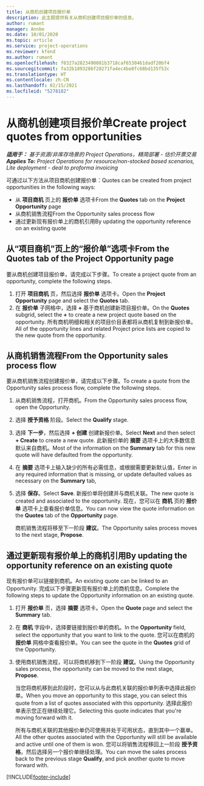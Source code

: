 ```yaml
---
title: 从商机创建项目报价单
description: 此主题提供有关从商机创建项目报价单的信息。
author: rumant
manager: Annbe
ms.date: 10/01/2020
ms.topic: article
ms.service: project-operations
ms.reviewer: kfend
ms.author: rumant
ms.openlocfilehash: f0327a2823490081b3718caf6530461dadf20bf4
ms.sourcegitcommit: fa32b1893286f20271fa4ec4be8fc68bd135f53c
ms.translationtype: HT
ms.contentlocale: zh-CN
ms.lasthandoff: 02/15/2021
ms.locfileid: "5278182"
---
```

# <a name="create-project-quotes-from-opportunities"></a><span data-ttu-id="1d3fa-103">从商机创建项目报价单</span><span class="sxs-lookup"><span data-stu-id="1d3fa-103">Create project quotes from opportunities</span></span>

<span data-ttu-id="1d3fa-104">_**适用于：** 基于资源/非库存场景的 Project Operations，精简部署 - 估价开票交易_</span><span class="sxs-lookup"><span data-stu-id="1d3fa-104">_**Applies To:** Project Operations for resource/non-stocked based scenarios, Lite deployment - deal to proforma invoicing_</span></span>

<span data-ttu-id="1d3fa-105">可通过以下方法从项目商机创建报价单：</span><span class="sxs-lookup"><span data-stu-id="1d3fa-105">Quotes can be created from project opportunities in the following ways:</span></span>

- <span data-ttu-id="1d3fa-106">从 **项目商机** 页上的 **报价单** 选项卡</span><span class="sxs-lookup"><span data-stu-id="1d3fa-106">From the **Quotes** tab on the **Project Opportunity** page</span></span>
- <span data-ttu-id="1d3fa-107">从商机销售流程</span><span class="sxs-lookup"><span data-stu-id="1d3fa-107">From the Opportunity sales process flow</span></span>
- <span data-ttu-id="1d3fa-108">通过更新现有报价单上的商机引用</span><span class="sxs-lookup"><span data-stu-id="1d3fa-108">By updating the opportunity reference on an existing quote</span></span>

## <a name="from-the-quotes-tab-of-the-project-opportunity-page"></a><span data-ttu-id="1d3fa-109">从“项目商机”页上的“报价单”选项卡</span><span class="sxs-lookup"><span data-stu-id="1d3fa-109">From the Quotes tab of the Project Opportunity page</span></span>

<span data-ttu-id="1d3fa-110">要从商机创建项目报价单，请完成以下步骤。</span><span class="sxs-lookup"><span data-stu-id="1d3fa-110">To create a project quote from an opportunity, complete the following steps.</span></span>

1. <span data-ttu-id="1d3fa-111">打开 **项目商机** 页，然后选择 **报价单** 选项卡。</span><span class="sxs-lookup"><span data-stu-id="1d3fa-111">Open the **Project Opportunity** page and select the **Quotes** tab.</span></span> 
2. <span data-ttu-id="1d3fa-112">在 **报价单** 子网格中，选择 **+** 基于商机创建新项目报价单。</span><span class="sxs-lookup"><span data-stu-id="1d3fa-112">On the **Quotes** subgrid, select the **+** to create a new project quote based on the opportunity.</span></span> <span data-ttu-id="1d3fa-113">所有商机明细和相关的项目价目表都将从商机复制到新报价单。</span><span class="sxs-lookup"><span data-stu-id="1d3fa-113">All of the opportunity lines and related Project price lists are copied to the new quote from the opportunity.</span></span>

## <a name="from-the-opportunity-sales-process-flow"></a><span data-ttu-id="1d3fa-114">从商机销售流程</span><span class="sxs-lookup"><span data-stu-id="1d3fa-114">From the Opportunity sales process flow</span></span>

<span data-ttu-id="1d3fa-115">要从商机销售流程创建报价单，请完成以下步骤。</span><span class="sxs-lookup"><span data-stu-id="1d3fa-115">To create a quote from the Opportunity sales process flow, complete the following steps.</span></span>

1. <span data-ttu-id="1d3fa-116">从商机销售流程，打开商机。</span><span class="sxs-lookup"><span data-stu-id="1d3fa-116">From the Opportunity sales process flow, open the Opportunity.</span></span>
2. <span data-ttu-id="1d3fa-117">选择 **授予资格** 阶段。</span><span class="sxs-lookup"><span data-stu-id="1d3fa-117">Select the **Qualify** stage.</span></span> 
3. <span data-ttu-id="1d3fa-118">选择 **下一步**，然后选择 **+ 创建** 创建新报价单。</span><span class="sxs-lookup"><span data-stu-id="1d3fa-118">Select **Next** and then select **+ Create** to create a new quote.</span></span> <span data-ttu-id="1d3fa-119">此新报价单的 **摘要** 选项卡上的大多数信息默认来自商机。</span><span class="sxs-lookup"><span data-stu-id="1d3fa-119">Most of the information on the **Summary** tab for this new quote will have defaulted from the opportunity.</span></span> 
4. <span data-ttu-id="1d3fa-120">在 **摘要** 选项卡上输入缺少的所有必需信息，或根据需要更新默认值，</span><span class="sxs-lookup"><span data-stu-id="1d3fa-120">Enter in any required information that is missing, or update defaulted values as necessary on the **Summary** tab,</span></span>
5. <span data-ttu-id="1d3fa-121">选择 **保存**。</span><span class="sxs-lookup"><span data-stu-id="1d3fa-121">Select **Save**.</span></span> <span data-ttu-id="1d3fa-122">新报价单将创建并与商机关联。</span><span class="sxs-lookup"><span data-stu-id="1d3fa-122">The new quote is created and associated to the opportunity.</span></span> <span data-ttu-id="1d3fa-123">现在，您可以在 **商机** 页的 **报价单** 选项卡上查看报价单信息。</span><span class="sxs-lookup"><span data-stu-id="1d3fa-123">You can now view the quote information on the **Quotes** tab of the **Opportunity** page.</span></span> 

   <span data-ttu-id="1d3fa-124">商机销售流程将移至下一阶段 **建议**。</span><span class="sxs-lookup"><span data-stu-id="1d3fa-124">The Opportunity sales process moves to the next stage, **Propose**.</span></span>


## <a name="by-updating-the-opportunity-reference-on-an-existing-quote"></a><span data-ttu-id="1d3fa-125">通过更新现有报价单上的商机引用</span><span class="sxs-lookup"><span data-stu-id="1d3fa-125">By updating the opportunity reference on an existing quote</span></span>

<span data-ttu-id="1d3fa-126">现有报价单可以链接到商机。</span><span class="sxs-lookup"><span data-stu-id="1d3fa-126">An existing quote can be linked to an Opportunity.</span></span> <span data-ttu-id="1d3fa-127">完成以下步骤更新现有报价单上的商机信息。</span><span class="sxs-lookup"><span data-stu-id="1d3fa-127">Complete the following steps to update the Opportunity information on an existing quote.</span></span>

1. <span data-ttu-id="1d3fa-128">打开 **报价单** 页，选择 **摘要** 选项卡。</span><span class="sxs-lookup"><span data-stu-id="1d3fa-128">Open the **Quote** page and select the **Summary** tab.</span></span>
2. <span data-ttu-id="1d3fa-129">在 **商机** 字段中，选择要链接到报价单的商机。</span><span class="sxs-lookup"><span data-stu-id="1d3fa-129">In the **Opportunity** field, select the opportunity that you want to link to the quote.</span></span> <span data-ttu-id="1d3fa-130">您可以在商机的 **报价单** 网格中查看报价单。</span><span class="sxs-lookup"><span data-stu-id="1d3fa-130">You can see the quote in the **Quotes** grid of the Opportunity.</span></span> 
3. <span data-ttu-id="1d3fa-131">使用商机销售流程，可以将商机移到下一阶段 **建议**。</span><span class="sxs-lookup"><span data-stu-id="1d3fa-131">Using the Opportunity sales process, the opportunity can be moved to the next stage, **Propose**.</span></span> 

   <span data-ttu-id="1d3fa-132">当您将商机移到此阶段时，您可以从与此商机关联的报价单列表中选择此报价单。</span><span class="sxs-lookup"><span data-stu-id="1d3fa-132">When you move an opportunity to this stage, you can select this quote from a list of quotes associated with this opportunity.</span></span> <span data-ttu-id="1d3fa-133">选择此报价单表示您正在继续处理它。</span><span class="sxs-lookup"><span data-stu-id="1d3fa-133">Selecting this quote indicates that you're moving forward with it.</span></span>

   <span data-ttu-id="1d3fa-134">所有与商机关联的其他报价单仍可使用并处于可用状态，直到其中一个赢单。</span><span class="sxs-lookup"><span data-stu-id="1d3fa-134">All the other quotes associated with the Opportunity will still be available and active until one of them is won.</span></span> <span data-ttu-id="1d3fa-135">您可以将销售流程移回上一阶段 **授予资格**，然后选择另一个报价单继续处理。</span><span class="sxs-lookup"><span data-stu-id="1d3fa-135">You can move the sales process back to the previous stage **Qualify**, and pick another quote to move forward with.</span></span>


[!INCLUDE[footer-include](../includes/footer-banner.md)]